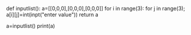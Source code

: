 def inputlist():
 a=[[0,0,0],[0,0,0],[0,0,0]]
 for i in range(3):
  for j in range(3);
   a[i][j]=int(inpt("enter value"))
 return a   
 
 a=inputlist()
 print(a)
